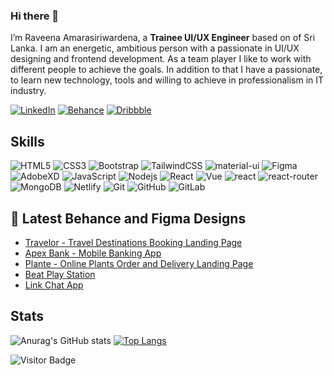 ### Hi there 👋

I’m Raveena Amarasiriwardena, a **Trainee UI/UX Engineer** based on of Sri Lanka. I am an energetic, ambitious person with a passionate in UI/UX designing and frontend development. As a team player I like to work with different people to achieve the goals. In addition to that I have a passionate, to learn new technology, tools and willing to achieve in professionalism in IT industry.

<!-- - 👋 Hi, I’m Raveena Amarasiriwardena
- 👀 I’m interested in UI/UX designing and Front-end web development. -->
<!-- - 🌱 I’m currently learning ...
- 💞️ I’m looking to collaborate on ...
- 📫 How to reach me ... -->

[![LinkedIn](https://img.shields.io/badge/linkedin-%230077B5.svg?style=for-the-badge&logo=linkedin&logoColor=white)](https://www.linkedin.com/in/raveena-amarasiriwardena/)
[![Behance](https://img.shields.io/badge/Behance-12100E?style=for-the-badge&logo=medium&logoColor=white)](https://www.behance.net/amarasiriwardenar)
[![Dribbble](https://img.shields.io/badge/-Dribbble-FE7A16?style=for-the-badge&logo=stack-overflow&logoColor=white)](https://dribbble.com/Amarasiriwardena)

## Skills

![HTML5](https://img.shields.io/badge/-HTML5-E34F26?style=flat-square&logo=html5&logoColor=white)
![CSS3](https://img.shields.io/badge/-CSS3-1572B6?style=flat-square&logo=css3)
![Bootstrap](https://img.shields.io/badge/-Bootstrap-563D7C?style=flat-square&logo=bootstrap)
![TailwindCSS](https://img.shields.io/badge/-tailwindcss-black?style=flat-square&logo=tailwindcss)
![material-ui](https://img.shields.io/badge/Material_UI-0081CB?style=flat-square&logo=mui&logoColor=white)
![Figma](https://img.shields.io/badge/-Figma-black?style=flat-square&logo=Figma)
![AdobeXD](https://img.shields.io/badge/-AdobeXD-black?style=flat-square&logo=AdobeXd)
![JavaScript](https://img.shields.io/badge/-JavaScript-black?style=flat-square&logo=javascript)
![Nodejs](https://img.shields.io/badge/-Nodejs-black?style=flat-square&logo=Node.js)
![React](https://img.shields.io/badge/-React-black?style=flat-square&logo=react)
![Vue](https://img.shields.io/badge/-Vuejs-black?style=flat-square&logo=Vue.js)
![react](https://img.shields.io/badge/React-20232A?style=flat-square&logo=react&logoColor=61DAFB)
![react-router](https://img.shields.io/badge/React_Router-CA4245?style=flat-square&logo=react-router&logoColor=white)
![MongoDB](https://img.shields.io/badge/-MongoDB-black?style=flat-square&logo=mongodb)
![Netlify](https://img.shields.io/badge/-Netlify-430098?style=flat-square&logo=Netlify)
![Git](https://img.shields.io/badge/-Git-black?style=flat-square&logo=git)
![GitHub](https://img.shields.io/badge/-GitHub-181717?style=flat-square&logo=github)
![GitLab](https://img.shields.io/badge/-GitLab-FCA121?style=flat-square&logo=gitlab)
<!-- ![storybook](https://img.shields.io/badge/storybook-FF4785?style=flat-square&logo=storybook&logoColor=white) -->


## 📝 Latest Behance and Figma Designs

-   [Travelor - Travel Destinations Booking Landing Page](https://www.behance.net/gallery/169954821/Travelor-Travel-Destinations-Booking-Landing-Page)
-   [Apex Bank - Mobile Banking App](https://dribbble.com/shots/19647244-Apex-Bank-Mobile-Banking-App)
-   [Plante - Online Plants Order and Delivery Landing Page](https://dribbble.com/shots/20341019-Plante-Online-Plants-Order-and-Delivery-Landing-Page)
-   [Beat Play Station](https://dribbble.com/shots/18791846-Beat-Play-Station)
-   [Link Chat App](https://dribbble.com/shots/18850041-Link-Chat-App)

## Stats

<!-- ![Github Stats](https://github-readme-stats.vercel.app/api?username=raveena69&count_private=true&show_icons=true&include_all_commits=true&theme=prussian&layout=compact)
![Top Langs](https://github-readme-stats.vercel.app/api/top-langs/?username=raveena69&hide=TeX&layout=compact&theme=prussian) -->

<!-- ![Anurag's GitHub stats](https://github-readme-stats.vercel.app/api?username=raveena69&show_icons=true)  -->

<!-- tokyonight, onedark, cobalt, dracula -->
![Anurag's GitHub stats](https://github-readme-stats.vercel.app/api?username=raveena69&count_private=true&show_icons=true&include_all_commits=true&theme=tokyonight&layout=compact)
[![Top Langs](https://github-readme-stats.vercel.app/api/top-langs/?username=raveena69&show_icons=true&theme=cobalt)](https://github.com/anuraghazra/github-readme-stats)


<!---
raveena69/raveena69 is a ✨ special ✨ repository because its `README.md` (this file) appears on your GitHub profile.
You can click the Preview link to take a look at your changes.
--->

![Visitor Badge](https://visitor-badge.laobi.icu/badge?page_id=raveena69.raveena69)